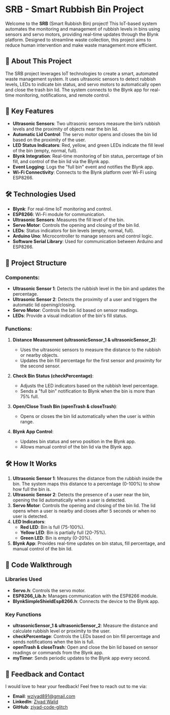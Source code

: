 # SRB - Smart Rubbish Bin Project

Welcome to the **SRB** (Smart Rubbish Bin) project! This IoT-based system automates the monitoring and management of rubbish levels in bins using sensors and servo motors, providing real-time updates through the Blynk platform. Designed to streamline waste collection, this project aims to reduce human intervention and make waste management more efficient.

## 📖 About This Project

The SRB project leverages IoT technologies to create a smart, automated waste management system. It uses ultrasonic sensors to detect rubbish levels, LEDs to indicate bin status, and servo motors to automatically open and close the trash bin lid. The system connects to the Blynk app for real-time monitoring, notifications, and remote control.

## 🚀 Key Features

- **Ultrasonic Sensors**: Two ultrasonic sensors measure the bin’s rubbish levels and the proximity of objects near the bin lid.
- **Automatic Lid Control**: The servo motor opens and closes the bin lid based on the proximity of the user.
- **LED Status Indicators**: Red, yellow, and green LEDs indicate the fill level of the bin (empty, normal, full).
- **Blynk Integration**: Real-time monitoring of bin status, percentage of bin fill, and control of the bin lid via the Blynk app.
- **Event Logging**: Logs the "full bin" event and notifies the Blynk app.
- **Wi-Fi Connectivity**: Connects to the Blynk platform over Wi-Fi using ESP8266.

## 🛠️ Technologies Used

- **Blynk**: For real-time IoT monitoring and control.
- **ESP8266**: Wi-Fi module for communication.
- **Ultrasonic Sensors**: Measures the fill level of the bin.
- **Servo Motor**: Controls the opening and closing of the bin lid.
- **LEDs**: Status indicators for bin levels (empty, normal, full).
- **Arduino Uno**: Microcontroller to manage sensors and control logic.
- **Software Serial Library**: Used for communication between Arduino and ESP8266.

## 📂 Project Structure

### Components:
- **Ultrasonic Sensor 1**: Detects the rubbish level in the bin and updates the percentage.
- **Ultrasonic Sensor 2**: Detects the proximity of a user and triggers the automatic lid opening/closing.
- **Servo Motor**: Controls the bin lid based on sensor readings.
- **LEDs**: Provide a visual indication of the bin's fill status.

### Functions:
1. **Distance Measurement (ultrasonicSensor_1 & ultrasonicSensor_2)**:
   - Uses the ultrasonic sensors to measure the distance to the rubbish or nearby objects.
   - Updates the bin fill percentage for the first sensor and proximity for the second sensor.
   
2. **Check Bin Status (checkPercentage)**:
   - Adjusts the LED indicators based on the rubbish level percentage.
   - Sends a "full bin" notification to Blynk when the bin is more than 75% full.

3. **Open/Close Trash Bin (openTrash & closeTrash)**:
   - Opens or closes the bin lid automatically when the user is within range.
   
4. **Blynk App Control**:
   - Updates bin status and servo position in the Blynk app.
   - Allows manual control of the bin lid via the Blynk app.

## 🛠️ How It Works

1. **Ultrasonic Sensor 1**: Measures the distance from the rubbish inside the bin. The system maps this distance to a percentage (0-100%) to show how full the bin is.
2. **Ultrasonic Sensor 2**: Detects the presence of a user near the bin, opening the lid automatically when a user is detected.
3. **Servo Motor**: Controls the opening and closing of the bin lid. The lid opens when a user is nearby and closes after 5 seconds or when no user is detected.
4. **LED Indicators**: 
   - **Red LED**: Bin is full (75-100%).
   - **Yellow LED**: Bin is partially full (20-75%).
   - **Green LED**: Bin is empty (0-20%).
5. **Blynk App**: Provides real-time updates on bin status, fill percentage, and manual control of the bin lid.

## 🔧 Code Walkthrough

### Libraries Used
- **Servo.h**: Controls the servo motor.
- **ESP8266_Lib.h**: Manages communication with the ESP8266 module.
- **BlynkSimpleShieldEsp8266.h**: Connects the device to the Blynk app.

### Key Functions
- **ultrasonicSensor_1 & ultrasonicSensor_2**: Measure the distance and calculate rubbish level or proximity to the user.
- **checkPercentage**: Controls the LEDs based on bin fill percentage and sends notifications when the bin is full.
- **openTrash & closeTrash**: Open and close the bin lid based on sensor readings or commands from the Blynk app.
- **myTimer**: Sends periodic updates to the Blynk app every second.

## 💬 Feedback and Contact

I would love to hear your feedback! Feel free to reach out to me via:

- **Email**: [wziyad891@gmail.com](mailto:wziyad891@gmail.com)
- **LinkedIn**: [Ziyad Walid](https://www.linkedin.com/in/ziyad-walid/)
- **GitHub**: [ziyad-code-glitch](https://github.com/ziyad-code-glitch)
